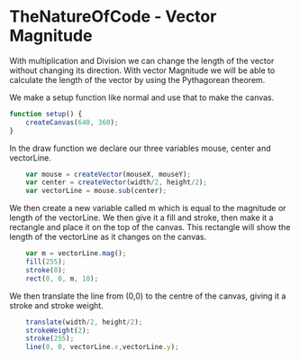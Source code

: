 # TheNatureOfCode - Vector Magnitude

With multiplication and Division we can change the length of the vector without changing its direction. With vector Magnitude we will be able to calculate the length of the vector by using the Pythagorean theorem.

We make a setup function like normal and use that to make the canvas.

```js
function setup() {
    createCanvas(640, 360);
}

```

In the draw function we declare our three variables mouse, center and vectorLine.

```js
    var mouse = createVector(mouseX, mouseY);
    var center = createVector(width/2, height/2);
    var vectorLine = mouse.sub(center);

```

We then create a new variable called m which is equal to the magnitude or length of the vectorLine. We then give it a fill and stroke, then make it a rectangle and place it on the top of the canvas. This rectangle will show the length of the vectorLine as it changes on the canvas.

```js
    var m = vectorLine.mag();
    fill(255); 
    stroke(0);
    rect(0, 0, m, 10);

```

We then translate the line from (0,0) to the centre of the canvas, giving it a stroke and stroke weight.

```js
    translate(width/2, height/2);
    strokeWeight(2);
    stroke(255);
    line(0, 0, vectorLine.x,vectorLine.y);

```




